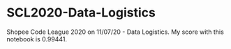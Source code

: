 # SCL2020-Data-Logistics
Shopee Code League 2020 on 11/07/20 - Data Logistics. My score with this notebook is 0.99441.
